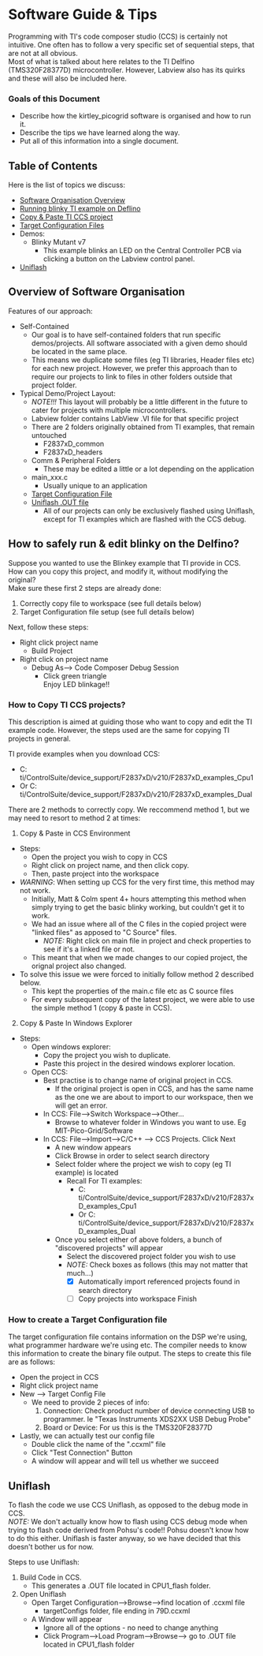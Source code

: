 # Software Guide & Tips
Programming with TI's code composer studio (CCS) is certainly not intuitive.
One often has to follow a very specific set of sequential steps, that are not at all obvious.  
Most of what is talked about here relates to the TI Delfino (TMS320F28377D) microcontroller. However, Labview also has its quirks and these will also be included here.

### Goals of this Document
- Describe how the kirtley_picogrid software is organised and how to run it.
- Describe the tips we have learned along the way.
- Put all of this information into a single document.

## Table of Contents
Here is the list of topics we discuss:
- [Software Organisation Overview](#folder_structure)
- [Running blinky TI example on Deflino](#runblinky)
- [Copy & Paste TI CCS project](#ccs_copy)
- [Target Configuration Files](#targetconfig)
- Demos:
	- Blinky Mutant v7
		- This example blinks an LED on the Central Controller PCB via clicking a button on the Labview control panel.
- [Uniflash](#uniflash)

## <a name="folder_structure"></a> Overview of Software Organisation
Features of our approach:
- Self-Contained
	- Our goal is to have self-contained folders that run specific demos/projects. All software associated with a given demo should be located in the same place. 
	- This means we duplicate some files (eg TI libraries, Header files etc) for each new project. However, we prefer this approach than to require our projects to link to files in other folders outside that project folder.
- Typical Demo/Project Layout:
	- *NOTE!!!* This layout will probably be a little different in the future to cater for projects with multiple microcontrollers.
	- Labview folder contains LabView .VI file for that specific project
	- There are 2 folders originally obtained from TI examples, that remain untouched
		- F2837xD_common
		- F2837xD_headers
	- Comm & Peripheral Folders
		- These may be edited a little or a lot depending on the application
	- main_xxx.c
		- Usually unique to an application
	- [Target Configuration File](#targetconfig)
	- [Uniflash .OUT file](#uniflash)
		- All of our projects can only be exclusively flashed using Uniflash, except for TI examples which are flashed with the CCS debug.

## <a name="runblinky"></a>How to safely run & edit blinky on the Delfino?
Suppose you wanted to use the Blinkey example that TI provide in CCS.
How can you copy this project, and modify it, without modifying the original?  
Make sure these first 2 steps are already done:
1. Correctly copy file  to workspace (see full details below)
2. Target Configuration file setup (see full details below)  

Next, follow these steps:
- Right click project name
	- Build Project
- Right click on project name
	- Debug As--> Code Composer Debug Session
		- Click green triangle  
Enjoy LED blinkage!!

### <a name="ccs_copy"></a> How to Copy TI CCS projects?
This description is aimed at guiding those who want to copy and edit the TI example code. However, the steps used are the same for copying TI projects in general.

TI provide examples when you download CCS:
- C: ti/ControlSuite/device_support/F2837xD/v210/F2837xD_examples_Cpu1
- Or C: ti/ControlSuite/device_support/F2837xD/v210/F2837xD_examples_Dual

There are 2 methods to correctly copy. We reccommend method 1, but we may need to resort to method 2 at times:
1. Copy & Paste in CCS Environment
- Steps:
	- Open the project you wish to copy in CCS
	- Right click on project name, and then click copy.  
	- Then, paste project into the workspace
- *WARNING*:  When setting up CCS for the very first time, this method may not work.
	- Initially, Matt & Colm spent 4+ hours attempting this method when simply trying to get the basic blinky working, but couldn't get it to work.
	- We had an issue where all of the C files in the copied project were "linked files" as apposed to "C Source" files.
		- *NOTE:* Right click on main file in project and check properties to see if it's a linked file or not.
	- This meant that when we made changes to our copied project, the orignal project also changed.
- To solve this issue we were forced to initially follow method 2 described below.
	- This kept the properties of the main.c file etc as C source files
	- For every subsequent copy of the latest project, we were able to use the simple method 1 (copy & paste in CCS).

2. Copy & Paste In Windows Explorer
- Steps:
	- Open windows explorer:
		- Copy the project you wish to duplicate.
		- Paste this project in the desired windows explorer location.
	- Open CCS:
		- Best practise is to change name of original project in CCS.
			- If the original project is open in CCS, and has the same name as the one we are about to import to our workspace, then we will get an error.
		- In CCS: File-->Switch Workspace-->Other…
			- Browse to whatever folder in Windows you want to use. Eg MIT-Pico-Grid/Software
		- In CCS: File-->Import-->C/C++ --> CCS Projects. Click Next
			- A new window appears
			- Click Browse in order to select search directory 
			- Select folder where the project we wish to copy (eg TI example) is located
				- Recall  For TI examples:
					- C: ti/ControlSuite/device_support/F2837xD/v210/F2837xD_examples_Cpu1
					- Or C: ti/ControlSuite/device_support/F2837xD/v210/F2837xD_examples_Dual
			- Once you select either of above folders, a bunch of "discovered projects" will appear
			 	- Select the discovered project folder you wish to use
				- *NOTE:* Check boxes as follows (this may not matter that much...)
					- [x] Automatically import referenced projects found in search directory
					- [ ] Copy projects into workspace
Finish

###  <a name="targetconfig"></a> How to create a Target Configuration file
The target configuration file contains information on the DSP we're using, what programmer hardware we're using etc. The compiler needs to know this information to create the binary file output.
The steps to create this file are as follows:
- Open the project in CCS
- Right click project name
- New --> Target Config File
	- We need to provide 2 pieces of info:
		1. Connection:
			Check product number of device connecting USB to programmer.
			Ie "Texas Instruments XDS2XX USB Debug Probe"
		2. Board or Device:
			For us this is the TMS320F28377D
-  Lastly, we can actually test our config file
	- Double click the name of the ".ccxml" file
	- Click "Test Connection" Button
	- A window will appear and will tell us whether we succeed
	

## <a name="uniflash"></a> Uniflash
To flash the code we use CCS Uniflash, as opposed to the debug mode in CCS.  
*NOTE:* We don't actually know how to flash using CCS debug mode when trying to flash code derived from Pohsu's code!! Pohsu doesn't know how to do this either. Uniflash is faster anyway, so we have decided that this doesn't bother us for now.

Steps to use Uniflash:
1. Build Code in CCS.
	- This generates a .OUT file located in CPU1_flash folder.
2. Open Uniflash
	- Open Target Configuration-->Browse-->find location of .ccxml file
		- targetConfigs folder, file ending in 79D.ccxml
	- A Window will appear
		- Ignore all of the options - no need to change anything
		- Click Program-->Load Program-->Browse--> go to .OUT file located in CPU1_flash folder

